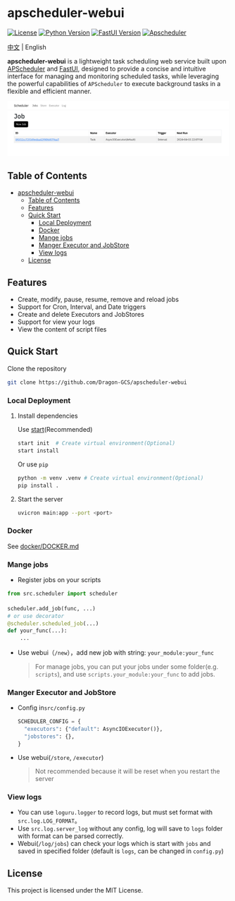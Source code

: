 # apscheduler-webui

[![License](https://img.shields.io/badge/License-MIT-blue.svg)](LICENSE) [![Python Version](https://img.shields.io/badge/Python-3.10%2B-green.svg)](https://www.python.org/downloads/release/python-380/) [![FastUI Version](https://img.shields.io/badge/FastUI-orange.svg)](https://fastui.fastapi.tiangolo.com/) [![Apscheduler](https://img.shields.io/badge/APScheduler-3.x-blue.svg)](https://github.com/agronholm/apscheduler)

[中文](README.md) | English

**apscheduler-webui** is a lightweight task scheduling web service built upon [APScheduler](https://github.com/agronholm/apscheduler) and [FastUI](https://fastui.fastapi.tiangolo.com/), designed to provide a concise and intuitive interface for managing and monitoring scheduled tasks, while leveraging the powerful capabilities of `APScheduler` to execute background tasks in a flexible and efficient manner.

![screenshot](./pictures/screenshot.png)

## Table of Contents

- [apscheduler-webui](#apscheduler-webui)
  - [Table of Contents](#table-of-contents)
  - [Features](#features)
  - [Quick Start](#quick-start)
    - [Local Deployment](#local-deployment)
    - [Docker](#docker)
    - [Mange jobs](#mange-jobs)
    - [Manger Executor and JobStore](#manger-executor-and-jobstore)
    - [View logs](#view-logs)
  - [License](#license)

## Features

- Create, modify, pause, resume, remove and reload jobs
- Support for Cron, Interval, and Date triggers
- Create and delete Executors and JobStores
- Support for view your logs
- View the content of script files

## Quick Start

Clone the repository

  ```bash
  git clone https://github.com/Dragon-GCS/apscheduler-webui
  ```

### Local Deployment

1. Install dependencies

    Use [start](https://github.com/Dragon-GCS/start)(Recommended)

    ```bash
    start init  # Create virtual environment(Optional)
    start install
    ```

    Or use `pip`

    ```bash
    python -m venv .venv # Create virtual environment(Optional)
    pip install .
    ```

2. Start the server

    ```bash
    uvicron main:app --port <port>
    ```

### Docker

See [docker/DOCKER.md](docker/DOCKER.md)

### Mange jobs

- Register jobs on your scripts

```python
from src.scheduler import scheduler

scheduler.add_job(func, ...)
# or use decorator
@scheduler.scheduled_job(...)
def your_func(...):
    ...
```

- Use webui（`/new`），add new job with string: `your_module:your_func`
  > For manage jobs, you can put your jobs under some folder(e.g. `scripts`), and use `scripts.your_module:your_func` to add jobs.

### Manger Executor and JobStore

- Config in`src/config.py`

  ```python
  SCHEDULER_CONFIG = {
    "executors": {"default": AsyncIOExecutor()},
    "jobstores": {},
  }
  ```

- Use webui(`/store`, `/executor`)
  > Not recommended because it will be reset when you restart the server

### View logs

- You can use `loguru.logger` to record logs, but must set format with `src.log.LOG_FORMAT`。
- Use `src.log.server_log` without any config, log will save to `logs` folder with format can be parsed correctly.
- Webui(`/log/jobs`) can check your logs which is start with `jobs` and saved in specified folder (default is `logs`, can be changed in `config.py`)

## License

This project is licensed under the MIT License.
